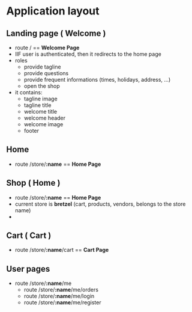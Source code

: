 # Application layout

## Landing page ( Welcome )
* route / == **Welcome Page**  
* IIF user is authenticated, then it redirects to the home page
* roles
  * provide tagline
  * provide questions
  * provide frequent informations (times, holidays, address, ...)
  * open the shop
* it contains:
  * tagline image 
  * tagline title
  * welcome title
  * welcome header
  * welcome image
  * footer

## Home 
* route /store/__:name__ == **Home Page**

## Shop ( Home )
* route /store/__:name__ == **Home Page**
* current store is __bretzel__ (cart, products, vendors, belongs to the store name)
* 

## Cart ( Cart ) 
* route /store/__:name__/cart == **Cart Page**

## User pages
* route /store/__:name__/me
  * route /store/__:name__/me/orders
  * route /store/__:name__/me/login
  * route /store/__:name__/me/register
